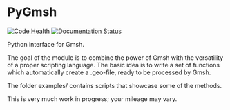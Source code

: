# PyGmsh

[![Code Health](https://landscape.io/github/nschloe/pygmsh/master/landscape.png)](https://landscape.io/github/nschloe/pygmsh/master)
[![Documentation Status](https://readthedocs.org/projects/pygmsh/badge/?version=latest)](https://readthedocs.org/projects/pygmsh/?badge=latest)


Python interface for Gmsh.

The goal of the module is to combine the power of Gmsh with the versatility of a proper scripting language.
The basic idea is to write a set of functions which automatically create a .geo-file, ready to be processed by Gmsh.

The folder examples/ contains scripts that showcase some of the methods.

This is very much work in progress; your mileage may vary.
